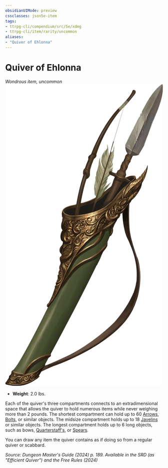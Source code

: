 ```yaml
---
obsidianUIMode: preview
cssclasses: json5e-item
tags:
- ttrpg-cli/compendium/src/5e/xdmg
- ttrpg-cli/item/rarity/uncommon
aliases: 
- "Quiver of Ehlonna"
---
```

# Quiver of Ehlonna
*Wondrous item, uncommon*  
![](Інструменти%20ДМ/CLI/items/img/quiver-of-ehlonna.webp#right)

- **Weight**: 2.0 lbs.

Each of the quiver's three compartments connects to an extradimensional space that allows the quiver to hold numerous items while never weighing more than 2 pounds. The shortest compartment can hold up to 60 [Arrows](Інструменти%20ДМ/CLI/items/arrow-xphb.md), [Bolts](Інструменти%20ДМ/CLI/items/bolt-xphb.md), or similar objects. The midsize compartment holds up to 18 [Javelins](Інструменти%20ДМ/CLI/items/javelin-xphb.md) or similar objects. The longest compartment holds up to 6 long objects, such as bows, [Quarterstaff's](Інструменти%20ДМ/CLI/items/quarterstaff-xphb.md), or [Spears](Інструменти%20ДМ/CLI/items/spear-xphb.md).

You can draw any item the quiver contains as if doing so from a regular quiver or scabbard.

*Source: Dungeon Master's Guide (2024) p. 189. Available in the <span title='Systems Reference Document (5.2)'>SRD</span> (as "Efficient Quiver") and the Free Rules (2024)*